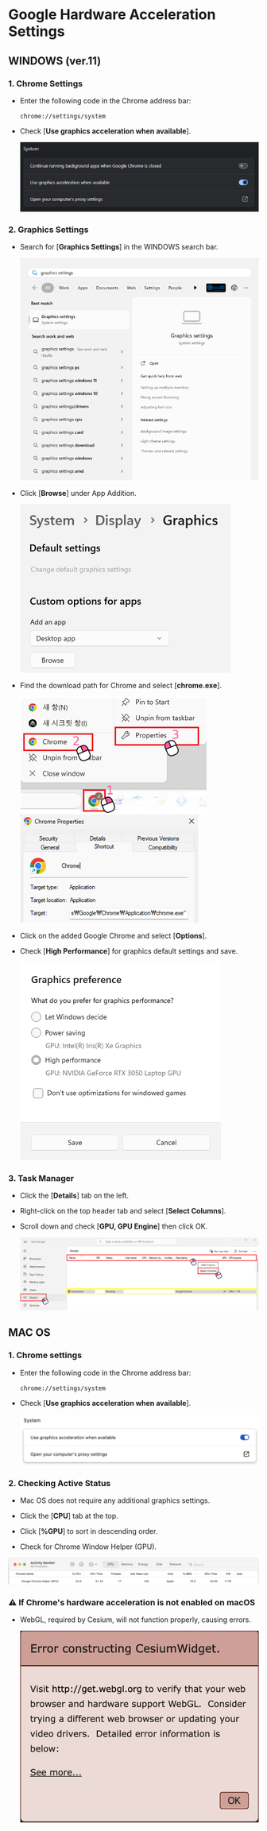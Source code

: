 # Google Hardware Acceleration Settings

## WINDOWS (ver.11)

### 1. Chrome Settings

- Enter the following code in the Chrome address bar:
    ```
    chrome://settings/system
    ```
- Check [**Use graphics acceleration when available**].

  ![](../../images/en/settingSystem.png)

### 2. Graphics Settings

- Search for [**Graphics Settings**] in the WINDOWS search bar.

  ![](../../images/en/searchGraphic.png)

- Click [**Browse**] under App Addition.

  ![](../../images/en/settingGraphic.png)

- Find the download path for Chrome and select [**chrome.exe**].

  ![](../../images/en/chromeProperties.png)
  ![](../../images/en/chromePath.png)

- Click on the added Google Chrome and select [**Options**].
- Check [**High Performance**] for graphics default settings and save.

  ![](../../images/en/graphicsPreference.png)

### 3. Task Manager

- Click the [**Details**] tab on the left.
- Right-click on the top header tab and select [**Select Columns**].
- Scroll down and check [**GPU, GPU Engine**] then click OK.

  ![](../../images/en/taskManager.png)


## MAC OS

### 1. Chrome settings

- Enter the following code in the Chrome address bar:
    ```
    chrome://settings/system
    ```
- Check [**Use graphics acceleration when available**].

  ![](../../images/en/mac_graphic.png)

### 2. Checking Active Status

- Mac OS does not require any additional graphics settings.

- Click the [**CPU**] tab at the top.
- Click [**%GPU**] to sort in descending order.
- Check for Chrome Window Helper (GPU).

![](../../images/en/mac_status.png)

### ⚠️ If Chrome's hardware acceleration is not enabled on macOS

- WebGL, required by Cesium, will not function properly, causing errors.

  ![](../../images/en/mac_webgl.png)
